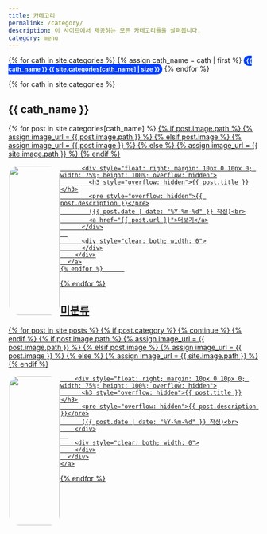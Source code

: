 ```yaml
---
title: 카테고리
permalink: /category/
description: 이 사이트에서 제공하는 모든 카테고리들을 살펴봅니다.
category: menu
---
```


<!-- {% include body-category.html %} -->

<div id="categories">
  <p>
  {% for cath in site.categories %}
  {% assign cath_name = cath | first %}
  <a style="background-color: #0040ff; color: #fff; border-radius: 10px; padding: 3px 5px; font-size: 12px; font-weight: bold; text-decoration: none;" href="#{{ cath_name }}">{{ cath_name }} {{ site.categories[cath_name] | size }}</a>
  {% endfor %}
  </p>

  {% for cath in site.categories %}
    <h2 id="{{ cath_name }}">{{ cath_name }}</h2>
    {% for post in site.categories[cath_name] %}
      <a href="{{ post.url }}">
        {% if post.image.path %}
          {% assign image_url = {{ post.image.path }} %}
        {% elsif post.image %}
          {% assign image_url = {{ post.image }} %}
        {% else %}
          {% assign image_url = {{ site.image.path }} %}
        {% endif %}
        <div style="height: 300; border-radius: 3px;">
          <div style="width: 20%; float: left; margin: 2px; height: 100%">
            <img style="border-radius: 20px;" src="{{ image_url }}" width=100%>
          </div>
      
          <div style="float: right; margin: 10px 0 10px 0; width: 75%; height: 100%; overflow: hidden">
            <h3 style="overflow: hidden">{{ post.title }}</h3>
            <pre style="overflow: hidden">{{ post.description }}</pre>
            ({{ post.date | date: "%Y-%m-%d" }} 작성)<br>
            <a href="{{ post.url }}">더보기</a>
          </div>
      
          <div style="clear: both; width: 0">
          </div>
        </div>
      </a>
    {% endfor %}      
  {% endfor %}

  <h2 id="미분류">미분류</h2>
  {% for post in site.posts %}
    {% if post.category %}
      {% continue %}
    {% endif %}
    {% if post.image.path %}
      {% assign image_url = {{ post.image.path }} %}
    {% elsif post.image %}
      {% assign image_url = {{ post.image }} %}
    {% else %}
      {% assign image_url = {{ site.image.path }} %}
    {% endif %}
    <a href="{{ post.url }}">
      <div style="height: 300; border-radius: 3px;">
        <div style="width: 20%; float: left; margin: 2px; height: 100%">
          <img style="border-radius: 20px;" src="{{ image_url }}" width=100%>
        </div>
      
        <div style="float: right; margin: 10px 0 10px 0; width: 75%; height: 100%; overflow: hidden">
          <h3 style="overflow: hidden">{{ post.title }}</h3>
          <pre style="overflow: hidden">{{ post.description }}</pre>
          ({{ post.date | date: "%Y-%m-%d" }} 작성)<br>
        </div>
      
        <div style="clear: both; width: 0">
        </div>
      </div>
    </a>
{% endfor %}
</div>
